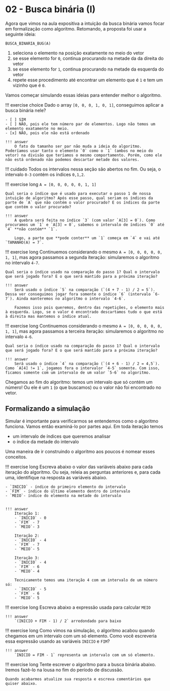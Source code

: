 # 02 - Busca binária (I)

Agora que vimos na aula expositiva a intuição da busca binária vamos focar em formalização como algoritmo. Retomando, a proposta foi usar a seguinte ideia:

`BUSCA_BINARIA_BUG(A)`

1. seleciona o elemento na posição exatamente no meio do vetor
2. se esse elemento for `0`, continua procurando na metade da da direita do vetor 
3. se esse elemento for `1`, continua procurando na metade da esquerda do vetor
4. repete esse procedimento até encontrar um elemento que é `1` e tem um vizinho que é `0`.

Vamos começar simulando essas ideias para entender melhor o algoritmo.

!!! exercise choice
    Dado o array `[0, 0, 0, 1, 0, 1]`, conseguimos aplicar a busca binária nele?

    - [ ] SIM
    - [ ] NÃO, pois ele tem número par de elementos. Logo não temos um elemento exatamente no meio.
    - [x] NÃO, pois ele não está ordenado

    !!! answer
        O fato do tamanho ser par não muda a ideia do algoritmo. Poderíamos usar tanto o elemento `0` como o `1` (ambos no meio do vetor) na divisão que teríamos o mesmo comportamento. Porém, como ele não está ordenado não podemos descartar metade dos valores. 

!!! cuidado
    Todos os intervalos nessa seção são abertos no fim. Ou seja, o intervalo `0-3` contém os índices `0,1,2`. 

!!! exercise long
    `A = [0, 0, 0, 0, 0, 1, 1]`

    Qual seria o índice que é usado para executar o passo 1 de nossa intuição de algoritmo? Após esse passo, qual seriam os índices da parte de `A` que não contém o valor procurado? E os índices da parte que contém o valor procurado?
    
    !!! answer
        A quebra será feita no índice `3` (com valor `A[3] = 0`). Como procuramos um `1` e `A[3] = 0`, sabemos o intervalo de índices `0` até `4` **não contém** `1`. 

        Logo, a parte que **pode conter** um `1` começa em `4` e vai até `TAMANHO(A) = 7`.

!!! exercise long
    Continuemos considerando o mesmo `A = [0, 0, 0, 0, 0, 1, 1]`, mas agora passamos a segunda iteração: simularemos o algoritmo no intervalo `4-7`.

    Qual seria o índice usado na comparação do passo 1? Qual o intervalo que será jogado fora? E o que será mantido para a próxima iteração? 

    !!! answer
        Será usado o índice `5` na comparação (`(4 + 7 - 1) / 2 = 5`). Dessa ver conseguimos jogar fora somente o índice `6` (intervalo `6-7`). Ainda manteremos no algoritmo o intervalo `4-6`. 

        Fazemos isso pois queremos, dentro das repetições, o elemento mais à esquerda. Logo, se o valor é encontrado descartamos tudo o que está à direita mas mantemos o índice atual. 

!!! exercise long
    Continuemos considerando o mesmo `A = [0, 0, 0, 0, 0, 1, 1]`, mas agora passamos a terceira iteração: simularemos o algoritmo no intervalo `4-6`.

    Qual seria o índice usado na comparação do passo 1? Qual o intervalo que será jogado fora? E o que será mantido para a próxima iteração? 

    !!! answer
        Será usado o índice `4` na comparação (`(4 + 6 - 1) / 2 = 4,5`). Como `A[4] != 1`, jogamos fora o intervalor `4-5` somente. Com isso, ficamos somente com um intervalo de um valor `5-6` no algoritmo. 
        
Chegamos ao fim do algoritmo: temos um intervalo que só contém um número! Ou ele é um `1` (o que buscamos) ou o valor não foi encontrado no vetor. 

## Formalizando a simulação

Simular é importante para verificarmos se entendemos como o algoritmo funciona. Vamos então examiná-lo por partes aqui. Em toda iteração temos

- um intervalo de índices que queremos analisar
- o índice da metade do intervalo

Uma maneira de ir construindo o algoritmo aos poucos é nomear esses conceitos. 

!!! exercise long 
    Escreva abaixo o valor das variáveis abaixo para cada iteração do algoritmo. Ou seja, releia as perguntas anteriores e, para cada uma, identifique na resposta as variáveis abaixo. 

    - `INICIO` - índice do primeiro elemento do intervalo
    - `FIM` - índice do último elemento dentro do intervalo
    - `MEIO`- índice do elemento na metade do intervalo


    !!! answer
        Iteração 1: 
        - `INICIO` - 0
        - `FIM` - 7
        - `MEIO`- 3

        Iteração 2: 
        - `INICIO` - 4
        - `FIM` - 7
        - `MEIO`- 5

        Iteração 3: 
        - `INICIO` - 4
        - `FIM` - 6
        - `MEIO`- 4
    
        Tecnicamente temos uma iteração 4 com um intervalo de um número só:
        - `INICIO` - 5
        - `FIM` - 6
        - `MEIO`- 5

!!! exercise long
    Escreva abaixo a expressão usada para calcular `MEIO`

    !!! answer
        `(INICIO + FIM - 1) / 2` arredondado para baixo

!!! exercise long
    Como vimos na simulação, o algoritmo acabou quando chegamos em um intervalo com um só elemento. Como você escreveria essa expressão usando as variáveis `INICIO` e `FIM`?

    !!! answer
        `INICIO = FIM - 1` representa um intervalo com um só elemento.

!!! exercise long
    Tente escrever o algoritmo para a busca binária abaixo. Iremos fazê-lo na lousa no fim do período de discussão.

    Quando acabarmos atualize sua resposta e escreva comentários que quiser abaixo. 
